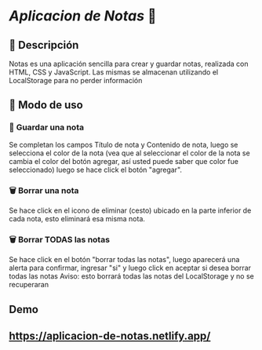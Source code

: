 # ***Aplicacion de Notas*** :pushpin:

## :open_book: **Descripción**

Notas es una aplicación sencilla para crear y guardar notas, realizada con HTML, CSS y JavaScript. Las mismas se almacenan utilizando el LocalStorage para no perder información

## :receipt: **Modo de uso**

### :floppy_disk: **Guardar una nota**
Se completan los campos Título de nota y Contenido de nota, luego se selecciona el color de la nota (vea que al seleccionar el color de la nota se cambia el color del botón agregar, así usted puede saber que color fue seleccionado) luego se hace click el botón "agregar".
 
### :wastebasket: **Borrar una nota**
Se hace click en el icono de eliminar (cesto) ubicado en la parte inferior de cada nota, esto eliminará esa misma nota.
 
### :wastebasket: **Borrar TODAS las notas**
Se hace click en el botón "borrar todas las notas", luego aparecerá una alerta para confirmar, ingresar "si" y luego click en aceptar si desea borrar todas las notas
Aviso: esto borrará todas las notas del LocalStorage y no se recuperaran

## **Demo**

## https://aplicacion-de-notas.netlify.app/